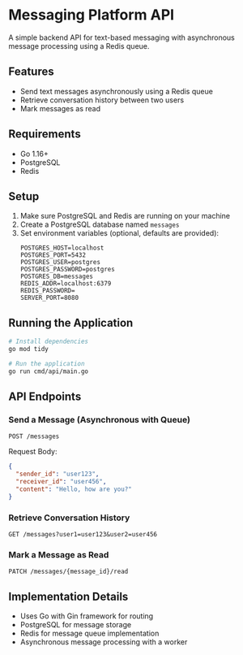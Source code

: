 # Messaging Platform API

A simple backend API for text-based messaging with asynchronous message processing using a Redis queue.

## Features

- Send text messages asynchronously using a Redis queue
- Retrieve conversation history between two users
- Mark messages as read

## Requirements

- Go 1.16+
- PostgreSQL
- Redis

## Setup

1. Make sure PostgreSQL and Redis are running on your machine
2. Create a PostgreSQL database named `messages`
3. Set environment variables (optional, defaults are provided):
   ```
   POSTGRES_HOST=localhost
   POSTGRES_PORT=5432
   POSTGRES_USER=postgres
   POSTGRES_PASSWORD=postgres
   POSTGRES_DB=messages
   REDIS_ADDR=localhost:6379
   REDIS_PASSWORD=
   SERVER_PORT=8080
   ```

## Running the Application

```bash
# Install dependencies
go mod tidy

# Run the application
go run cmd/api/main.go
```

## API Endpoints

### Send a Message (Asynchronous with Queue)
```
POST /messages
```
Request Body:
```json
{
  "sender_id": "user123",
  "receiver_id": "user456",
  "content": "Hello, how are you?"
}
```

### Retrieve Conversation History
```
GET /messages?user1=user123&user2=user456
```

### Mark a Message as Read
```
PATCH /messages/{message_id}/read
```

## Implementation Details

- Uses Go with Gin framework for routing
- PostgreSQL for message storage
- Redis for message queue implementation
- Asynchronous message processing with a worker 